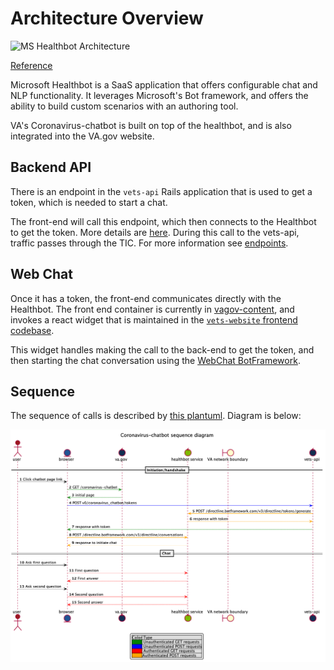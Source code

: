 # Architecture Overview

![MS Healthbot Architecture](https://docs.microsoft.com/en-us/healthbot/media/bot-architecture-mini.png)

[Reference](https://docs.microsoft.com/en-us/healthbot/#architecture)

Microsoft Healthbot is a SaaS application that offers configurable chat and NLP functionality.
It leverages Microsoft's Bot framework, and offers the ability to build custom scenarios with an authoring tool.

VA's Coronavirus-chatbot is built on top of the healthbot, and is also integrated into the VA.gov website.

## Backend API

There is an endpoint in the `vets-api` Rails application that is used to get a token, which is needed to start a chat.

The front-end will call this endpoint, which then connects to the Healthbot to get the token. 
More details are [here](https://docs.microsoft.com/en-us/healthbot/embed).
During this call to the vets-api, traffic passes through the TIC. For more information see [endpoints](./endpoints).
 
## Web Chat

Once it has a token, the front-end communicates directly with the Healthbot.
The front end container is currently in [vagov-content](https://github.com/department-of-veterans-affairs/vagov-content/blob/master/pages/coronavirus-chatbot.md), and
 invokes a react widget that is maintained in the 
 [`vets-website` frontend codebase](https://github.com/department-of-veterans-affairs/vets-website/tree/master/src/applications/covid19-chatbot).

This widget handles making the call to the back-end to get the token, and then starting the chat conversation using
the [WebChat BotFramework](https://github.com/microsoft/BotFramework-WebChat).

## Sequence
The sequence of calls is described by [this plantuml](chatbot-sequence.puml). Diagram is below:

![Chatbot sequence diagram](chatbot-sequence.png)

